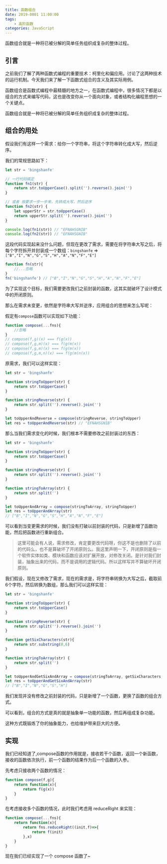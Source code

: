 ```yaml
---
title: 函数组合
date: 2019-0801 11:00:00
tags: 
    - 高阶函数
categories: JavaScript
---
```


函数组合就是一种将已被分解的简单任务组织成复杂的整体过程。

<!--more-->

## 引言

之前我们了解了两种函数式编程的重要技术：柯里化和偏应用。讨论了这两种技术的运行机制。今天我们来了解一下函数式组合的含义及其实际用例。

函数组合是函数式编程中最精髓的地方之一，在函数式编程中，很多情况下都是以组合的方式来编写代码，这也是改变你从一个面向对象，或者结构化编程思想的一个关键点。

函数组合就是一种将已被分解的简单任务组织成复杂的整体过程。

## 组合的用处

假设我们有这样一个需求：给你一个字符串，将这个字符串转化成大写，然后逆序。

我们的常规思路如下：

```javascript
let str = 'bingshanfe'

// 一行代码搞定
function fn1(str) {
    return str.toUpperCase().split('').reverse().join('')
}

// 或者 按要求一步一步来，先转成大写，然后逆序
function fn2(str) {
    let upperStr = str.toUpperCase()
    return upperStr.split('').reverse().join('')
}

console.log(fn1(str)) // "EFNAHSGNIB"
console.log(fn2(str)) // "EFNAHSGNIB"
```

这段代码实现起来没什么问题，但现在更改了需求，需要在将字符串大写之后，将每个字符拆开并封装成一个数组：`bingshanfe` => `["B","I","N","G","S","H","A","N","F","E"]`

```javascript
function fn(str){
    //...忽略
}
fn('bingshanfe') // ["B","I","N","G","S","H","A","N","F","E"]
```

为了实现这个目标，我们需要更改我们之前封装的函数，这其实就破坏了设计模式中的开闭原则。

那么在需求未变更，依然是字符串大写并逆序，应用组合的思想来怎么写呢：

假定有`compose`函数可以实现如下功能：

```javascript
function compose(...fns){
    //忽略
}
// compose(f,g)(x) === f(g(x))
// compose(f,g,m)(x) === f(g(m(x))
// compose(f,g,m)(x) === f(g(m(x))
// compose(f,g,m,n)(x) === f(g(m(n(x))
```

原需求，我们可以这样实现：

```javascript
let str = 'bingshanfe'

function stringToUpper(str) {
    return str.toUpperCase()
}

function stringReverse(str) {
    return str.split('').reverse().join('')
}

let toUpperAndReverse = compose(stringReverse, stringToUpper)
let res = toUpperAndReverse(str) // "EFNAHSGNIB"
```

那么当我们需求变化的时候，我们根本不需要修改之前封装过的东西：

```javascript
let str = 'bingshanfe'

function stringToUpper(str) {
    return str.toUpperCase()
}

function stringReverse(str) {
    return str.split('').reverse().join('')
}

function stringToArray(str) {
    return str.split('')
}

let toUpperAndArray = compose(stringToArray, stringToUpper)
let res = toUpperAndArray(str)
// ["B","I","N","G","S","H","A","N","F","E"]
```

可以看到当变更需求的时候，我们没有打破以前封装的代码，只是新增了函数功能，然后把函数进行重新组合。

> 这里可能会有人说，需求修改，肯定要更改代码呀，你这不是也删除了以前的代码么，也不是算破坏了开闭原则么。我这里声明一下，开闭原则是指一个软件实体如类、模块和函数应该对扩展开放，对修改关闭。是针对我们封装，抽象出来的代码，而不是调用的逻辑代码。所以这样写并不算破坏开闭原则。

我们假设，现在又修改了需求，现在的需求是，将字符串转换为大写之后，截取前6个字符，然后转换为数组，那么我们可以这样实现：

```javascript
let str = 'bingshanfe'

function stringToUpper(str) {
    return str.toUpperCase()
}

function stringReverse(str) {
    return str.split('').reverse().join('')
}

function getSixCharacters(str){
    return str.substring(0,6)
}

function stringToArray(str) {
    return str.split('')
}

let toUpperAndGetSixAndArray = compose(stringToArray, getSixCharacters,stringToUpper)
let res = toUpperAndGetSixAndArray(str)
// ["B","I","N","G","S","H"]
```

我们发现并没有修改之前封装的代码，只是新增了一个函数，更换了函数的组合方式。

可以看到，组合的方式是真的就是抽象单一功能的函数，然后再组成复杂功能。

这种方式既锻炼了你的抽象能力，也给维护带来巨大的方便。

## 实现

我们已经知道了,compose函数的作用就是，接收若干个函数，返回一个新函数，接收的函数依次执行，前一个函数的结果作为后一个函数的入参。

先考虑只接收两个函数的情况：

```javascript
function compose(f,g){
    return function(x){
        return f(g(x))
    }
}
```

在考虑接收多个函数的情况，此时我们考虑用 reduceRight 来实现：

```javascript
function compose(...fns){
    return function(x){
        return fns.reduceRight((init,f)=>{
            return f(init)
        },x)
    }
}
```

现在我们已经实现了一个 compose 函数了~